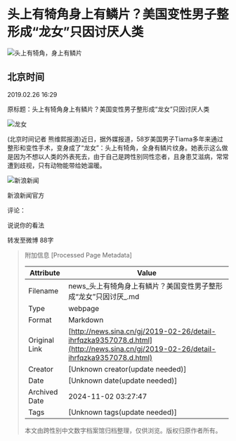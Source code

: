 # 头上有犄角身上有鳞片？美国变性男子整形成“龙女”只因讨厌人类

![头上有犄角，身上有鳞片](//n.sinaimg.cn/sinacn23/210/w105h105/20180322/3706-fysnevk8404706.jpg)

## 北京时间

2019.02.26 16:29

原标题：头上有犄角身上有鳞片？美国变性男子整形成“龙女”只因讨厌人类

![龙女](//k.sinaimg.cn/n/translate/616/w1418h798/20190226/AvGS-htptaqe8043699.png/w700d1q75cms.jpg?by=cms_fixed_width)

(北京时间记者 熊维熙报道)近日，据外媒报道，58岁美国男子Tiama多年来通过整形和变性手术，变身成了“龙女”：头上有犄角，全身有鳞片纹身。她表示这么做是因为不想以人类的外表死去，由于自己是跨性别同性恋者，且身患艾滋病，常常遭到歧视，只有动物能带给她温暖。

![新浪新闻](https://n.sinaimg.cn/default/80905340/20200331/sinalogo.png)

新浪新闻官方

评论：

说说你的看法

转发至微博 88字

> 附加信息 [Processed Page Metadata]
>
> | Attribute       | Value                                  |
> |-----------------|----------------------------------------|
> | Filename        | news_头上有犄角身上有鳞片？美国变性男子整形成“龙女”只因讨厌_.md                             |
> | Type            | webpage                                 |
> | Format          | Markdown                               |
> | Original Link   | [http://news.sina.cn/gj/2019-02-26/detail-ihrfqzka9357078.d.html](http://news.sina.cn/gj/2019-02-26/detail-ihrfqzka9357078.d.html)                       |
> | Creator         | [Unknown creator(update needed)]                              |
> | Date            | [Unknown date(update needed)]                                 |
> | Archived Date   | 2024-11-02 03:27:47                             |
> | Tags            | [Unknown tags(update needed)]                                 |
>
> 本文由跨性别中文数字档案馆归档整理，仅供浏览。版权归原作者所有。
>
